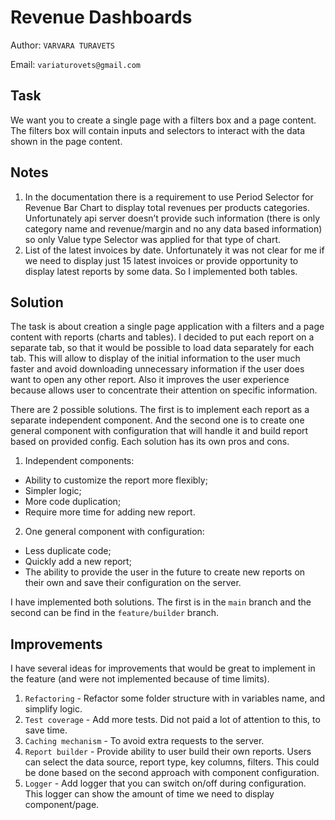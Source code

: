 # Revenue Dashboards

Author: `VARVARA TURAVETS`

Email: `variaturovets@gmail.com`

## Task
We want you to create a single page with a filters box and a page content. The filters box will contain inputs and
selectors to interact with the data shown in the page content.

## Notes
1.  In the documentation there is a requirement to use Period Selector for Revenue Bar Chart to display total revenues
per products categories. Unfortunately api server doesn’t provide such information (there is only category name and 
revenue/margin and no any data based information) so only Value type Selector was applied for that type of chart. 
2. List of the latest invoices by date. Unfortunately it was not clear for me if we need to display just 15 latest
invoices or provide opportunity to display latest reports by some data. So I implemented both tables.

## Solution
The task is about creation a single page application with a filters and a page content with reports (charts and tables). 
I decided to put each report on a separate tab, so that it would be possible to load data separately for each tab.
This will allow to display of the initial information to the user much faster and avoid downloading unnecessary
information if the user does want to open any other report. Also it improves the user experience because allows user to
concentrate their attention on specific information.

There are 2 possible solutions. The first is to implement each report as a separate independent component. And the
second one is to create one general component with configuration that will handle it and build report based on provided
config. Each solution has its own pros and cons.

1. Independent components:
- Ability to customize the report more flexibly;
- Simpler logic;
- More code duplication;
- Require more time for adding new report.

2. One general component with configuration:
- Less duplicate code;
- Quickly add a new report;
- The ability to provide the user in the future to create new reports on their own and save their configuration on the server.

I have implemented both solutions. The first is in the `main` branch and the second can be find in the `feature/builder` branch.

## Improvements
I have several ideas for improvements that would be great to implement in the feature (and were not implemented because
of time limits).
1. `Refactoring` - Refactor some folder structure with in variables name, and simplify logic.
1. `Test coverage` - Add more tests. Did not paid a lot of attention to this, to save time.
1. `Caching mechanism` - To avoid extra requests to the server.
1. `Report builder` - Provide ability to user build their own reports. Users can select the data source, report type, key columns, filters.
This could be done based on the second approach with component configuration.
1. `Logger` - Add logger that you can switch on/off during configuration. This logger can show the amount of time we need to display component/page.